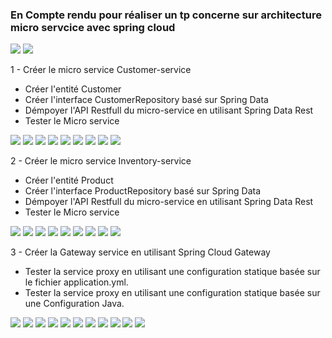 <h3>En Compte rendu pour réaliser un tp concerne sur architecture micro servcice avec spring cloud</h3>

<img src="phots/1/img01.png">
<img src="phots/1/img02.png">
<p>1 - Créer le micro service Customer-service</p>
<ul>
<li>Créer l'entité Customer</li>
<li>Créer l'interface CustomerRepository basé sur Spring Data</li>
<li>Démpoyer l'API Restfull du micro-service en utilisant Spring Data Rest</li>
<li>Tester le Micro service</li>
</ul>
<img src="phots/1/img12.png">
<img src="phots/1/img03.png">
<img src="phots/1/img04.png">
<img src="phots/1/img05.png">
<img src="phots/1/img06.png">
<img src="phots/1/img07.png">
<img src="phots/1/img08.png">
<img src="phots/1/img09.png">
<img src="phots/1/img10.png">
<p>2 - Créer le micro service Inventory-service</p>
<ul>
<li>Créer l'entité Product</li>
<li>Créer l'interface ProductRepository basé sur Spring Data</li>
<li>Démpoyer l'API Restfull du micro-service en utilisant Spring Data Rest</li>
<li>Tester le Micro service</li>
</ul>

<img src="phots/2/img01.png">
<img src="phots/2/img02.png">
<img src="phots/2/img04.png">
<img src="phots/2/img05.png">
<img src="phots/2/img06.png">
<img src="phots/2/img07.png">
<img src="phots/2/img08.png">
<img src="phots/2/img10.png">
<img src="phots/2/img11.png">

<p>3 - Créer la Gateway service en utilisant Spring Cloud Gateway</p>
<ul>
<li>Tester la service proxy en utilisant une configuration statique basée sur le fichier application.yml.</li>
<li>Tester la service proxy en utilisant une configuration statique basée sur une Configuration Java.</li>
</ul>


<img src="phots/3/img01.png">
<img src="phots/3/img02.png">
<img src="phots/3/img04.png">
<img src="phots/3/img05.png">
<img src="phots/3/img06.png">
<img src="phots/3/img07.png">
<img src="phots/3/img08.png">
<img src="phots/3/img09.png">
<img src="phots/3/img10.png">
<img src="phots/3/img11.png">
<img src="phots/3/img12.png">